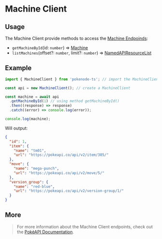 # Machine Client

## Usage

The Machine Client provide methods to access the [Machine Endpoinds](https://pokeapi.co/docs/v2#machines-section):

- `getMachineById`(id: `number`) => [Machine](typings/machine-typings?id=machine)
- `listMachines`(offset?: `number`, limit?: `number`) => [NamedAPIResourceList](typings/common-typings?id=named-api-resource-list)

## Example

```js
import { MachineClient } from 'pokenode-ts'; // import the MachineClient

const api = new MachineClient(); // create a MachineClient

const machine = await api
  .getMachineById(1) // using method getMachineById()
  .then((response) => response)
  .catch((error) => console.log(error));

console.log(machine);
```

Will output:

```json
{
  "id": 1,
  "item": {
    "name": "tm01",
    "url": "https://pokeapi.co/api/v2/item/305/"
  },
  "move": {
    "name": "mega-punch",
    "url": "https://pokeapi.co/api/v2/move/5/"
  },
  "version_group": {
    "name": "red-blue",
    "url": "https://pokeapi.co/api/v2/version-group/1/"
  }
}
```

## More

> For more information about the Machine Client endpoints, check out the [PokéAPI Documentation](https://pokeapi.co/docs/v2#machines-section).
